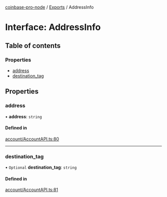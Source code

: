 [coinbase-pro-node](../README.md) / [Exports](../modules.md) / AddressInfo

# Interface: AddressInfo

## Table of contents

### Properties

- [address](AddressInfo.md#address)
- [destination_tag](AddressInfo.md#destination_tag)

## Properties

### address

• **address**: `string`

#### Defined in

[account/AccountAPI.ts:80](https://github.com/bennycode/coinbase-pro-node/blob/dacd532/src/account/AccountAPI.ts#L80)

---

### destination_tag

• `Optional` **destination_tag**: `string`

#### Defined in

[account/AccountAPI.ts:81](https://github.com/bennycode/coinbase-pro-node/blob/dacd532/src/account/AccountAPI.ts#L81)
